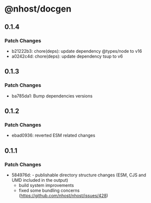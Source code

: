 # @nhost/docgen

## 0.1.4

### Patch Changes

- b21222b3: chore(deps): update dependency @types/node to v16
- a0242c4d: chore(deps): update dependency tsup to v6

## 0.1.3

### Patch Changes

- ba785da1: Bump dependencies versions

## 0.1.2

### Patch Changes

- ebad0936: reverted ESM related changes

## 0.1.1

### Patch Changes

- 584976d: - publishable directory structure changes (ESM, CJS and UMD included in the output)
  - build system improvements
  - fixed some bundling concerns (https://github.com/nhost/nhost/issues/428)

